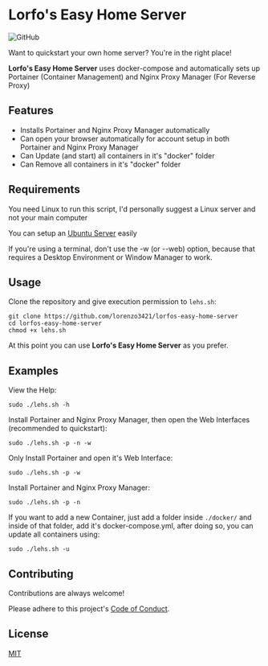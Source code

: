 # Lorfo's Easy Home Server
![GitHub](https://img.shields.io/github/license/lorenzo3421/lorfos-easy-home-server)

Want to quickstart your own home server? You're in the right place!

**Lorfo's Easy Home Server** uses docker-compose and automatically sets up
Portainer (Container Management) and Nginx Proxy Manager (For Reverse Proxy)

## Features

- Installs Portainer and Nginx Proxy Manager automatically
- Can open your browser automatically for account setup in both Portainer and Nginx Proxy Manager
- Can Update (and start) all containers in it's "docker" folder
- Can Remove all containers in it's "docker" folder

## Requirements

You need Linux to run this script,
I'd personally suggest a Linux server and not your main computer

You can setup an [Ubuntu Server](https://ubuntu.com/download/server) easily

If you're using a terminal, don't use the -w (or --web) option,
because that requires a Desktop Environment or Window Manager to work.

## Usage

Clone the repository and give execution permission to `lehs.sh`:

```
git clone https://github.com/lorenzo3421/lorfos-easy-home-server
cd lorfos-easy-home-server
chmod +x lehs.sh
```

At this point you can use **Lorfo's Easy Home Server** as you prefer.

## Examples

View the Help:

```
sudo ./lehs.sh -h
```

Install Portainer and Nginx Proxy Manager, then open the Web Interfaces (recommended to quickstart):

```
sudo ./lehs.sh -p -n -w
```

Only Install Portainer and open it's Web Interface:

```
sudo ./lehs.sh -p -w
```

Install Portainer and Nginx Proxy Manager:

```
sudo ./lehs.sh -p -n
```

If you want to add a new Container, just add a folder inside `./docker/` and inside of that folder, add it's docker-compose.yml,
after doing so, you can update all containers using:
```
sudo ./lehs.sh -u
```

## Contributing

Contributions are always welcome!

Please adhere to this project's
[Code of Conduct](https://github.com/lorenzo3421/lorfos-easy-home-server/blob/main/.github/CODE_OF_CONDUCT.md).


## License

[MIT](https://choosealicense.com/licenses/mit/)
